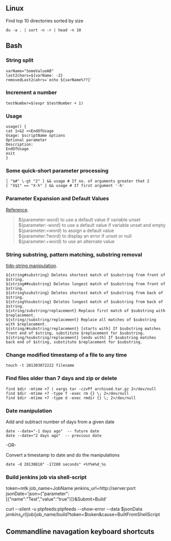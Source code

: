 ## Linux

Find top 10 directories sorted by size

    du -a . | sort -n -r | head -n 10

## Bash

### String split

    varName="SomeValueAB"
    last2chars=${varName: -2}
    removedLast2cahrs=`echo ${varName%??}`

### Increment a number
    testNumber=$(expr $testNumber + 1)

### Usage

	usage() {
	cat 1>&2 <<EndOfUsage
	Usage: $scriptName options
	Optional parameter
	Description:
	EndOfUsage
	exit
	}

### Some quick-short parameter processing

    [ "$#" \-gt "2" ] && usage # If no. of arguments greater that 2
    [ "X$1" == "X-h" ] && usage # If first argument '-h'

### Parameter Expansion and Default Values 
[Reference](http://www.debuntu.org/how-to-bash-parameter-expansion-and-default-values).

> ${parameter-word}  to use a default value if variable unset  
> ${parameter:-word} to use a default value if variable unset and empty  
> ${parameter:=word} to assign a default value  
> ${parameter:?word} to display an error if unset or null  
> ${parameter:+word} to use an alternate value

### String substring, pattern matching, substring removal 
[tldp-string manipulation](http://tldp.org/LDP/abs/html/string-manipulation.html).

	${string#substring} Deletes shortest match of $substring from front of $string.
	${string##substring} Deletes longest match of $substring from front of $string.
	${string%substring} Deletes shortest match of $substring from back of $string.
	${string%%substring} Deletes longest match of $substring from back of $string.
	${string/substring/replacement} Replace first match of $substring with $replacement.
	${string//substring/replacement} Replace all matches of $substring with $replacement.
	${string/#substring/replacement} [starts with] If $substring matches front end of $string, substitute $replacement for $substring.
	${string/%substring/replacement} [ends with] If $substring matches back end of $string, substitute $replacement for $substring.

### Change modified timestamp of a file to any time

	touch -t 201303072222 filename

### Find files older than 7 days and zip or delete

    find $dir -mtime +7 | xargs tar -czvPf archived.tar.gz 2>/dev/null
    find $dir -mtime +7 -type f -exec rm {} \; 2>/dev/null
    find $dir -mtime +7 -type d -exec rmdir {} \; 2>/dev/null

### Date manipulation
Add and subtract number of days from a given date

    date --date="-1 days ago"  -- future date
    date --date="2 days ago"  -- previous date

-OR-

Convert a timestamp to date and do the manipulations

    date -d 20130818" -17280 seconds" +%Y%m%d_%s

### Build jenkins job via shell-script


token=mtk
job_name=JobName
jenkins_url=http://server:port
jsonDate='json={"parameter":[{"name":"Test","value":"true"}]}&Submit=Build'

curl --silent -u  ptpfeeds:ptpfeeds --show-error --data $jsonData $jenkins_url/job/$job_name/build?token=$token\&cause=BuiltFromShellScript

## Commandline navagation keyboard shortcuts
